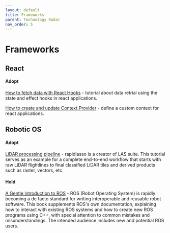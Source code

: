 ```yaml
---
layout: default
title: Frameworks
parent: Technology Radar
nav_order: 5
---
```


# Frameworks

## React

#### Adopt

[How to fetch data with React Hooks](https://www.robinwieruch.de/react-hooks-fetch-data/) - tutorial about data retrial using the state and effect hooks in react applications.

[How to create and update Context.Provider](https://dev.to/oieduardorabelo/react-hooks-how-to-create-and-update-contextprovider-1f68) - define a custom context for react applications.


## Robotic OS

#### Adopt

[LiDAR processing pipeline](https://rapidlasso.com/2018/07/19/complete-lidar-processing-pipeline-from-raw-flightlines-to-final-products/) - rapidlasso is a creator of LAS suite. This tutorial serves as an example for a complete end-to-end workflow that starts with raw LiDAR flightlines to final classified LiDAR tiles and derived products such as raster, vectors, etc.

#### Hold

[A Gentle Introduction to ROS](https://www.cse.sc.edu/~jokane/agitr/) - ROS (Robot Operating System) is rapidly becoming a de facto standard for writing interoperable and reusable robot software. This book supplements ROS's own documentation, explaining how to interact with existing ROS systems and how to create new ROS programs using C++, with special attention to common mistakes and misunderstandings. The intended audience includes new and potential ROS users. 

